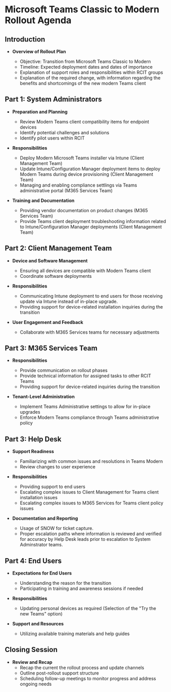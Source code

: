 # Microsoft Teams Classic to Modern Rollout Agenda

## Introduction
- **Overview of Rollout Plan**
  
  - Objective: Transition from Microsoft Teams Classic to Modern
  - Timeline: Expected deployment dates and dates of importance
  - Explanation of support roles and responsibilities within RCIT groups
  - Explanation of the required change, with information regarding the benefits and shortcomings of the new modern Teams client

## Part 1: System Administrators
- **Preparation and Planning**
  
  - Review Modern Teams client compatibility items for endpoint devices
  - Identify potential challenges and solutions
  - Identify pilot users within RCIT

- **Responsibilities**
  
  - Deploy Modern Microsoft Teams installer via Intune (Client Management Team)
  - Update Intune/Configuration Manager deployment items to deploy Modern Teams during device provisioning (Client Management Team)
  - Managing and enabling compliance settlings via Teams administrative portal (M365 Services Team)

- **Training and Documentation**

  - Providing vendor documentation on product changes (M365 Services Team)
  - Provide Teams client deployment troubleshooting information related to Intune/Configuration Manager deployments (Client Management Team)
 
## Part 2: Client Management Team

- **Device and Software Management**

  - Ensuring all devices are compatible with Modern Teams client
  - Coordinate software deployments

- **Responsibilities**
  - Communicating Intune deployment to end users for those receiving update via Intune instead of in-place upgrade.
  - Providing support for device-related installation inquiries during the transition

- **User Engagement and Feedback**
  - Collaborate with M365 Services teams for necessary adjustments
 
## Part 3: M365 Services Team

- **Responsibilities**
  - Provide communication on rollout phases
  - Provide technical information for assigned tasks to other RCIT Teams
  - Providing support for device-related inquiries during the transition

- **Tenant-Level Administration**
  - Implement Teams Administrative settings to allow for in-place upgrades
  - Enforce Modern Teams compliance through Teams administrative policy

## Part 3: Help Desk

- **Support Readiness**
  - Familiarizing with common issues and resolutions in Teams Modern
  - Review changes to user experience 

- **Responsibilities**
  - Providing support to end users
  - Escalating complex issues to Client Management for Teams client installation issues
  - Escalating complex issues to M365 Services for Teams client policy issues

- **Documentation and Reporting**
  - Usage of SNOW for ticket capture.
  - Proper escalation paths where information is reviewed and verified for accuracy by Help Desk leads prior to escalation to System Adminstrator teams.

## Part 4: End Users

- **Expectations for End Users**
  - Understanding the reason for the transition
  - Participating in training and awareness sessions if needed

- **Responsibilities**
  - Updating personal devices as required (Selection of the "Try the new Teams" option)

- **Support and Resources**
  - Utilizing available training materials and help guides
  
## Closing Session

- **Review and Recap**
  - Recap the current the rollout process and update channels
  - Outline post-rollout support structure
  - Scheduling follow-up meetings to monitor progress and address ongoing needs
